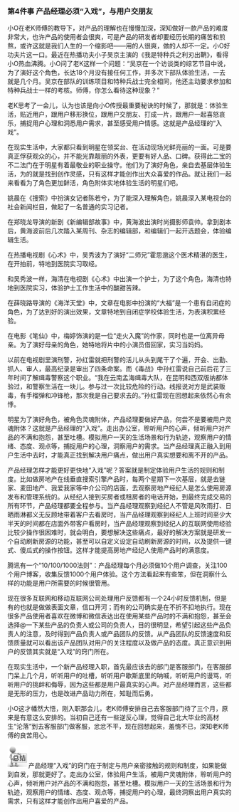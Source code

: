 ### 第4件事 产品经理必须“入戏”，与用户交朋友

小O在老K师傅的教导下，对产品的理解也在慢慢加深，深知做好一款产品的难度非常大，也许产品的使用者会很爽，可是产品的研发者却要经历长期的痛苦和煎熬，或许这就是我们人生的一个缩影吧——用的人很爽，做的人却不一定。小O好功夫片这一口。最近在热播功夫小子吴京主演的《我是特种兵之利刃出鞘》，看得小O热血沸腾。小O问了老K这样一个问题：“吴京在一个访谈类的综艺节目中说，为了演好这个角色，长达18个月没有接任何工作，并多次下部队体验生活，一去就是几个月。吴京在部队的训练项目和特种兵战士完全相同，他还主动要求参加和特种兵战士一样的考核。师傅，你怎么看待这种现象？”

老K思考了一会儿，认为也该是向小O传授最重要秘诀的时候了，那就是：体验生活，贴近用户，跟用户移形换位，跟用户交朋友、打成一片，跟用户一起喜怒哀乐，捕捉用户心理和洞悉用户需求，甚至感受用户情感。这就是产品经理的“入戏”。

在现实生活中，大家都只看到明星在领奖台、在活动现场光鲜亮丽的一面。可是要真正俘获观众的心，并不能光靠靓丽的外表，更要有好人品、口碑。获得此二宝的不二法门在于明星有着最敬业的职业操守。他们为了演好角色，亲自去基层体验生活，为的就是找到创作灵感，只有这样才能创作出大众喜爱的作品。就让我们一起来看看为了角色更加鲜活，角色附体实地体验生活的明星们吧。

姚晨在《搜索》中扮演女记者陈若兮，为了能深入理解角色，姚晨深入某电视台的社会新闻栏目，做起了一名普通的实习记者。

在郑晓龙导演的新剧《新编辑部故事》中，黄海波出演时尚摄影师袁帅。拿到剧本后，黄海波前后几次踏入某周刊、杂志的编辑部，和编辑们一起开选题会，体验编辑生活。

在热播电视剧《心术》中，吴秀波为了演好“二师兄”霍思邈这个医术精湛的医生，在开拍前，特地到医院实习取经。

和吴秀波一样，海清在电视剧《心术》中出演一个护士，为了这个角色，海清也特地到医院实习，体验护士工作生活中的酸甜苦辣。

在薛晓路导演的《海洋天堂》中，文章在电影中扮演的“大福”是一个患有自闭症的角色，为了达到好的演出效果，文章特地到自闭症学校体验生活，为表演积累经验。

在电影《笔仙》中，梅婷饰演的是一位“走火入魔”的作家，同时也是一位离异母亲。为了演好母亲的角色，她特地将片中的小演员借回家，实习当妈妈。

以前在电视剧里演刑警，孙红雷就把刑警的活儿从头到尾干了个遍，开会、出勤、抓人、审人，最高纪录是审出了四条命案。而《毒战》中孙红雷说自己前后花了三年时间了解缉毒警察这个职业。“我在云南孟海缉毒大队，在昆明和西双版纳都体验过，和警察生活在一块儿。参与过一次比较危险的行动。线报说对方是武装贩毒，有手榴弹和冲锋枪，那次我是自己要求去的。”孙红雷现在回想起来依然心有余悸。

明星为了演好角色，被角色灵魂附体，产品经理要做好产品，何尝不是要被用户灵魂附体？这就是产品经理的“入戏”。走出办公室，聆听用户的心声，倾听用户对产品的不满和抱怨，甚至吐槽。模拟用户一天的生活场景和行为轨迹，观察用户的情绪、态度、观点等，捕捉用户的心理，洞察用户的需求。当产品经理真正融入到用户生活中去时，才能真正找到解决用户痛点，做出用户真实想要和离不开的产品。

产品经理怎样才能更好更快地“入戏”呢？答案就是制定体验用户生活的规则和制度。比如做房地产在线垂直搜索引擎产品时，每两个星期下一次基层，就是去链家、麦田地产、我爱我家等中介公司的店面，去观察房地产经纪人是怎么使用房源发布和管理系统的。从经纪人接到买房者或租房者的电话开始，到最终完成交易的所有环节，产品经理都要全程参与。当产品经理观察到经纪人不管是风吹雨打、日晒雨淋都义无反顾地带着客户去看房时，当产品经理观察到经纪人上班时间至少大半天的时间都在店面外带客户看房时，当产品经理观察到经纪人的互联网使用经验比较少操作很困难时，就会明白，要想解决这些痛点，最好的解决方案就是研发一个自动刷新房源的功能，甚至可以自定义设定自动刷新房源的时间，以及提供一键式、傻瓜式的操作按钮。这样才能提高房地产经纪人使用产品时的满意度。

腾讯有一个“10/100/1000法则”：产品经理每个月必须做10个用户调查，关注100个用户博客，收集反馈1000个用户体验。这个方法看起来有些笨，但在洞察什么样的功能是用户所需要的时候很管用。

现在很多互联网和移动互联网公司处理用户反馈都有一个24小时反馈机制，但是有的也就是做做表面文章，信口开河；而有的公司确实是在不折不扣地执行。现在很多产品使用者喜欢在微博和微信表达出在使用某些产品时的不满和抱怨，甚至会选择@一下某些产品的负责人或公司的负责人，目的很明显，希望引起这些产品负责人的注意，及时得到产品负责人或产品团队的反馈。从产品团队的反馈速度和反馈质量就可以看出该产品团队对用户的关注程度以及做产品的态度。真正意识到用户的反馈其实就是“入戏”的窍门所在。

在现实生活中，一个新产品经理入职，首先最应该去的部门是客服部门，在客服部门呆上几个月，听听用户的吐槽，听听用户歇斯底里的呐喊，听听用户的谩骂，听听用户的挑衅和侮辱，因为这些都是用户最真实的心声。对产品经理而言，这些都是无形的压力，也是改进产品动力所在，知耻而后勇。

小O这才幡然大悟，刚入职那会儿，老K师傅安排自己去客服部门待了三个月，原来是有意这么安排的。当初自己还有一些逆反心理，觉得自己北大毕业的高材生“沦落”到去客服部门做客服，忿忿不平，现在回想起来，羞愧不已，深知老K师傅的良苦用心。

![](images/image01556_jpeg)产品经理“入戏”的窍门在于制定与用户亲密接触的规则和制度，如果能做到自发，那就更好了。走出办公室，体验用户生活，被用户灵魂附体，聆听用户的心声，倾听用户对产品的不满和抱怨，甚至吐槽。模拟用户一天的生活场景和行为轨迹，观察用户的情绪、态度、观点等，捕捉用户的心理，最终洞察出用户真实的需求，只有这样才能创作出用户喜爱的产品。
